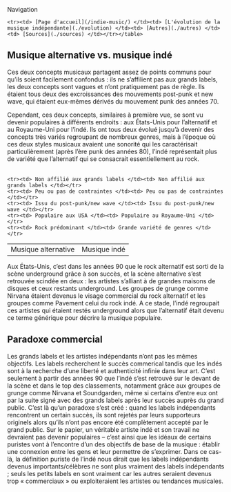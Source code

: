 <body> 
  <table><tr> Navigation </tr>

    <tr><td> [Page d'accueil](/indie-music/) </td><td> [L'évolution de la musique indépendante](./evolution) </td><td> [Autres](./autres) </td><td> [Sources](./sources) </td></tr></table>

<body>  <h2> Musique alternative vs. musique indé </h2>
  
  <p> Ces deux concepts musicaux partagent assez de points communs pour qu’ils soient facilement confondus : ils ne s’affilient pas aux grands labels, les deux concepts sont vagues et n’ont pratiquement pas de règle. Ils étaient tous deux des excroissances des mouvements post-punk et new wave, qui étaient eux-mêmes dérivés du mouvement punk des années 70. </p>

<p> Cependant, ces deux concepts, similaires à première vue, se sont vu devenir populaires à différents endroits : aux États-Unis pour l’alternatif et au Royaume-Uni pour l’indé. 
Ils ont tous deux évolué jusqu’à devenir des concepts très variés regroupant de nombreux genres, mais à l’époque où ces deux styles musicaux avaient une sonorité qui les caractérisait particulièrement (après l’ère punk des années 80), l’indé représentait plus de variété que l’alternatif qui se consacrait essentiellement au rock. </p>
  
  <table><tr><td> Musique alternative </td><td> Musique indé </td></tr>

    <tr><td> Non affilié aux grands labels </td><td> Non affilié aux grands labels </td></tr>
    <tr><td> Peu ou pas de contraintes </td><td> Peu ou pas de contraintes </td></tr>
    <tr><td> Issu du post-punk/new wave </td><td> Issu du post-punk/new wave </td></tr>
    <tr><td> Populaire aux USA </td><td> Populaire au Royaume-Uni </td></tr>
    <tr><td> Rock prédominant </td><td> Grande variété de genres </td></tr>
  </table>
  
  <p> Aux États-Unis, c’est dans les années 90 que le rock alternatif est sorti de la scène underground grâce à son succès, et la scène alternative s’est retrouvée scindée en deux : les artistes s’alliant à de grandes maisons de disques et ceux restants underground. Les groupes de grunge comme Nirvana étaient devenus le visage commercial du rock alternatif et les groupes comme Pavement celui du rock indé. A ce stade, l’indé regroupait ces artistes qui étaient restés underground alors que l’alternatif était devenu ce terme générique pour décrire la musique populaire. </p>

  <h2> Paradoxe commercial </h2>

<p> Les grands labels et les artistes indépendants n’ont pas les mêmes objectifs. Les labels recherchent le succès commerical tandis que les indés sont à la recherche d’une liberté et authenticité infinie dans leur art.
C’est seulement à partir des années 90 que l’indé s’est retrouvé sur le devant de la scène et dans le top des classements, notamment grâce aux groupes de grunge comme Nirvana et Soundgarden, même si certains d’entre eux ont par la suite signé avec des grands labels après leur succès auprès du grand public.
C’est là qu’un paradoxe s’est créé : quand les labels indépendants rencontrent un certain succès, ils sont rejetés par leurs supporteurs originels alors qu’ils n’ont pas encore été complètement accepté par le grand public.
Sur le papier, un véritable artiste indé et son travail ne devraient pas devenir populaires – c’est ainsi que les idéaux de certains puristes vont à l’encontre d’un des objectifs de base de la musique : établir une connexion entre les gens et leur permettre de s’exprimer. Dans ce cas-là, la définition puriste de l’indé nous dirait que les labels indépendants devenus importants/célèbres ne sont plus vraiment des labels indépendants ; seuls les petits labels en sont vraiment car les autres seraient devenus trop « commerciaux » ou exploiteraient les artistes ou tendances musicales. </p>
